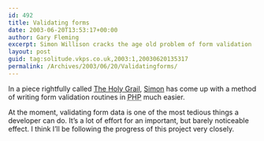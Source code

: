 ```yaml
---
id: 492
title: Validating forms
date: 2003-06-20T13:53:17+00:00
author: Gary Fleming
excerpt: Simon Willison cracks the age old problem of form validation
layout: post
guid: tag:solitude.vkps.co.uk,2003:1,20030620135317
permalink: /Archives/2003/06/20/Validatingforms/
---
```

In a piece rightfully called [The Holy Grail](http://simon.incutio.com/archive/2003/06/17/theHolyGrail "Simon Willison: Easier form validation"), [Simon](http://simon.incutio.com) has come up with a method of writing form validation routines in <acronym title="PHP: Hypertext Processor">PHP</acronym> much easier.

At the moment, validating form data is one of the most tedious things a developer can do. It&#8217;s a lot of effort for an important, but barely noticeable effect. I think I&#8217;ll be following the progress of this project very closely.
